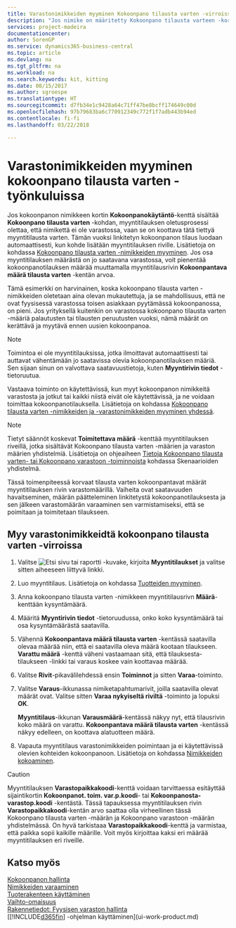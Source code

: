 ```yaml
---
title: Varastonimikkeiden myyminen Kokoonpano tilausta varten -virroissa | Microsoft Docs
description: "Jos nimike on määritetty Kokoonpano tilausta varteen -korttiin, myyntitilauksen oletusprosessi olettaa, että nimikettä ei ole varastossa vaan että se on koottava tätä tiettyä myyntitilausta varten. Tämän vuoksi linkitetyn kokoonpanon tilaus luodaan automaattisesti, kun kohde lisätään myyntitilauksen riville."
services: project-madeira
documentationcenter: 
author: SorenGP
ms.service: dynamics365-business-central
ms.topic: article
ms.devlang: na
ms.tgt_pltfrm: na
ms.workload: na
ms.search.keywords: kit, kitting
ms.date: 08/15/2017
ms.author: sgroespe
ms.translationtype: HT
ms.sourcegitcommit: d7fb34e1c9428a64c71ff47be8bcff174649c00d
ms.openlocfilehash: 97b79683ba6c770912349c772f1f7adb443b94ed
ms.contentlocale: fi-fi
ms.lasthandoff: 03/22/2018

---
```

# <a name="sell-inventory-items-in-assemble-to-order-flows"></a>Varastonimikkeiden myyminen kokoonpano tilausta varten -työnkuluissa
Jos kokoonpanon nimikkeen kortin **Kokoonpanokäytäntö**-kenttä sisältää **Kokoonpano tilausta varten** -kohdan, myyntitilauksen oletusprosessi olettaa, että nimikettä ei ole varastossa, vaan se on koottava tätä tiettyä myyntitilausta varten. Tämän vuoksi linkitetyn kokoonpanon tilaus luodaan automaattisesti, kun kohde lisätään myyntitilauksen riville. Lisätietoja on kohdassa [Kokoonpano tilausta varten -nimikkeiden myyminen](assembly-how-to-sell-items-assembled-to-order.md). Jos osa myyntitilauksen määrästä on jo saatavana varastossa, voit pienentää kokoonpanotilauksen määrää muuttamalla myyntitilausrivin **Kokoonpantava määrä tilausta varten** -kentän arvoa.  

Tämä esimerkki on harvinainen, koska kokoonpano tilausta varten -nimikkeiden oletetaan aina olevan mukautettuja, ja se mahdollisuus, että ne ovat fyysisessä varastossa toisen asiakkaan pyytämässä kokoonpanossa, on pieni. Jos yrityksellä kuitenkin on varastossa kokoonpano tilausta varten -määriä palautusten tai tilausten peruutusten vuoksi, nämä määrät on kerättävä ja myytävä ennen uusien kokoonpanoa.  

> [!NOTE]  
>  Toimintoa ei ole myyntitilauksissa, jotka ilmoittavat automaattisesti tai auttavat vähentämään jo saatavissa olevia kokoonpanotilauksen määriä. Sen sijaan sinun on valvottava saatavuustietoja, kuten **Myyntirivin tiedot** -tietoruutua.  

Vastaava toiminto on käytettävissä, kun myyt kokoonpanon nimikkeitä varastosta ja jotkut tai kaikki niistä eivät ole käytettävissä, ja ne voidaan toimittaa kokoonpanotilauksella. Lisätietoja on kohdassa [Kokoonpano tilausta varten -nimikkeiden ja -varastonimikkeiden myyminen yhdessä](assembly-how-to-sell-assemble-to-order-items-and-inventory-items-together.md).  

> [!NOTE]  
>  Tietyt säännöt koskevat **Toimitettava määrä** -kenttää myyntitilauksen riveillä, jotka sisältävät Kokoonpano tilausta varten -määrien ja varaston määrien yhdistelmiä. Lisätietoja on ohjeaiheen [Tietoja Kokoonpano tilausta varten- tai Kokoonpano varastoon -toiminnoista](assembly-assemble-to-order-or-assemble-to-stock.md) kohdassa Skenaarioiden yhdistelmä.  

Tässä toimenpiteessä korvaat tilausta varten kokoonpantavat määrät myyntitilauksen rivin varastomäärillä. Vaiheita ovat saatavuuden havaitseminen, määrän päätteleminen linkitetystä kokoonpanotilauksesta ja sen jälkeen varastomäärän varaaminen sen varmistamiseksi, että se poimitaan ja toimitetaan tilaukseen.  

## <a name="to-sell-inventory-items-in-assemble-to-order-flows"></a>Myy varastonimikkeidtä kokoonpano tilausta varten -virroissa  
1.  Valitse ![Etsi sivu tai raportti](media/ui-search/search_small.png "Etsi sivu tai raportti -kuvake") -kuvake, kirjoita **Myyntitilaukset** ja valitse sitten aiheeseen liittyvä linkki.  
2.  Luo myyntitilaus. Lisätietoja on kohdassa [Tuotteiden myyminen](sales-how-sell-products.md).  
3.  Anna kokoonpano tilausta varten -nimikkeen myyntitilausrivn **Määrä**-kenttään kysyntämäärä.  
4.  Määritä **Myyntirivin tiedot** -tietoruudussa, onko koko kysyntämäärä tai osa kysyntämäärästä saatavilla.  
5.  Vähennä **Kokoonpantava määrä tilausta varten** -kentässä saatavilla olevaa määrää niin, että ei saatavilla oleva määrä kootaan tilaukseen. **Varattu määrä** -kenttä väheni vastaamaan sitä, että tilauksesta-tilaukseen -linkki tai varaus koskee vain koottavaa määrää.  
6.  Valitse **Rivit**-pikavälilehdessä ensin **Toiminnot** ja sitten **Varaa**-toiminto.  
7.  Valitse **Varaus**-ikkunassa nimiketapahtumarivit, joilla saatavilla olevat määrät ovat. Valitse sitten **Varaa nykyiseltä riviltä** -toiminto ja lopuksi **OK**.  

    **Myyntitilaus**-ikkunan **Varausmäärä**-kentässä näkyy nyt, että tilausrivin koko määrä on varattu. **Kokoonpantava määrä tilausta varten** -kentässä näkyy edelleen, on koottava alatuotteen määrä.  

8.  Vapauta myyntitilaus varastonimikkeiden poimintaan ja ei käytettävissä olevien kohteiden kokoonpanoon. Lisätietoja on kohdassa [Nimikkeiden kokoaminen](assembly-how-to-assemble-items.md).  

> [!CAUTION]  
>  Myyntitilauksen **Varastopaikkakoodi**-kenttä voidaan tarvittaessa esitäyttää sijaintikortin **Kokoonpanot. toim. var.p.koodi**- tai **Kokoonpanosta-varastop.koodi** -kentästä. Tässä tapauksessa myyntitilauksen rivin **Varastopaikkakoodi**-kentän arvo saattaa olla virheellinen tässä Kokoonpano tilausta varten -määrän ja Kokoonpano varastoon -määrän yhdistelmässä. On hyvä tarkistaaa **Varastopaikkakoodi**-kenttä ja varmistaa, että paikka sopii kaikille määrille. Voit myös kirjoittaa kaksi eri määrää myyntitilauksen eri riveille.  

## <a name="see-also"></a>Katso myös  
[Kokoonpanon hallinta](assembly-assemble-items.md)  
[Nimikkeiden varaaminen](inventory-how-to-reserve-items.md)  
[Tuoterakenteen käyttäminen](inventory-how-work-BOMs.md)  
[Vaihto-omaisuus](inventory-manage-inventory.md)  
[Rakennetiedot: Fyysisen varaston hallinta](design-details-warehouse-management.md)  
[[!INCLUDE[d365fin](includes/d365fin_md.md)] -ohjelman käyttäminen](ui-work-product.md)

